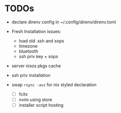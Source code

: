 # TODOs

- declare direnv config in ~/.config/direnv/direnv.toml

- Fresh Installation issues:
  - load old .ssh and sops
  - timezone
  - bluetooth
  - ssh priv key + sops
- server nixos pkgs cache
- ssh priv installation

- swap `rsync -avz` for nix styled declaration
  - [ ] fcitx
  - [ ] nvim using store
  - [ ] installer script hosting
